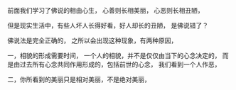前面我们学习了佛说的相由心生，
心善则长相美丽，
心恶则长相丑陋，

但是现实生活中，有些人坏人长得好看，好人却长的丑陋，
是佛说错了？

佛说法是完全正确的，
之所以会出现这种现象，有两种原因，

一，相貌的形成需要时间，
一个人的相貌，并不是仅仅由当下的心念决定的，
而是由过去所有心念共同作用形成的，包括前世的心念，
我们看到一个人作恶，



二，你所看到的美丽只是相对美丽，不是绝对美丽，